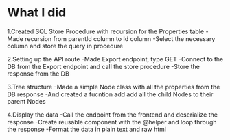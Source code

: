 # What I did
1.Created SQL Store Procedure with recursion for the Properties table
  -Made recursion from parentId column to Id column
  -Select the necessary column and store the query in procedure 

2.Setting up the API route
  -Made Export endpoint, type GET
  -Connect to the DB from the Export endpoint and call the store procedure
  -Store the response from the DB
  
3.Tree structure
  -Made a simple Node class with all the properties from the DB response 
  -And created a fucntion add add all the child Nodes to their parent Nodes
  
4.Display the data
  -Call the endpoint from the frontend and deserialize the response
  -Create reusable component with the @helper and loop through the response
  -Format the data in plain text and raw html
